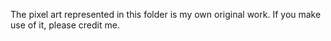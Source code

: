 The pixel art represented in this folder is my own original work. If you make use of it, please credit me.

